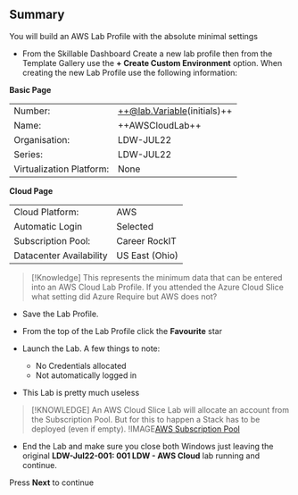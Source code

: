 
## Summary
You will build an AWS Lab Profile with the absolute minimal settings

- From the Skillable Dashboard Create a new lab profile then from the Template Gallery use the **+ Create Custom Environment** option.  When creating the new Lab Profile use the following information:

**Basic Page**

|||
|---------------|--------------------------|
| Number:       | ++@lab.Variable(initials)++                      |
| Name:         | ++AWSCloudLab++ |
| Organisation: | LDW-JUL22                |
| Series:       | LDW-JUL22                |
| Virtualization Platform: | None |

**Cloud Page**

|||
|---------------|--------------------------|
| Cloud Platform:       | AWS                     |
| Automatic Login | Selected |
| Subscription Pool:    | Career RockIT |
| Datacenter Availability | US East (Ohio) |

>[!Knowledge] This represents the minimum data that can be entered into an AWS Cloud Lab Profile.  If you attended the Azure Cloud Slice what setting did Azure Require but AWS does not?

- Save the Lab Profile.
- From the top of the Lab Profile click the **Favourite** star

 - Launch the Lab.  A few things to note:
    - No Credentials allocated
    - Not automatically logged in
- This Lab is pretty much useless

>[!KNOWLEDGE] An AWS Cloud Slice Lab will allocate an account from the Subscription Pool.  But for this to happen a Stack has to be deployed (even if empty). 
>!IMAGE[AWS Subscription Pool](images/image01.jpg)
 
 - End the Lab and make sure you close both Windows just leaving the original **LDW-Jul22-001: 001 LDW - AWS Cloud** lab running and continue.

Press **Next** to continue
